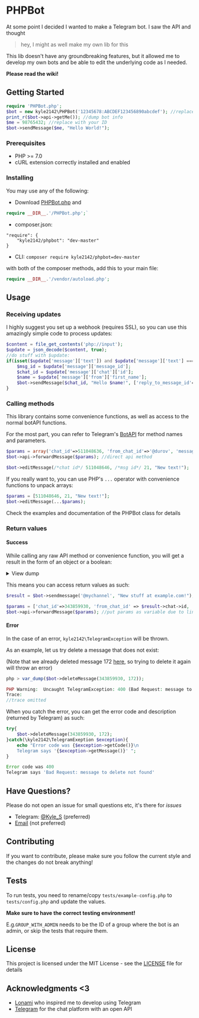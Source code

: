 # PHPBot

At some point I decided I wanted to make a Telegram bot.
I saw the API and thought 
> hey, I might as well make my own lib for this

This lib doesn't have any groundbreaking features, but it allowed me to develop my own bots and be able to edit the underlying code as I needed.

**Please read the wiki!**

## Getting Started

```php
require 'PHPBot.php';
$bot = new kyle2142\PHPBot('12345678:ABCDEF123456890abcdef'); //replace with your token
print_r($bot->api->getMe()); //dump bot info
$me = 98765432; //replace with your ID
$bot->sendMessage($me, "Hello World!");
```

### Prerequisites

* PHP \>= 7.0
* cURL extension correctly installed and enabled

### Installing
You may use any of the following:

* Download [PHPBot.php](https://raw.githubusercontent.com/Kyle2142/PHPBot/master/PHPBot.php) and 
```php
require __DIR__.'/PHPBot.php';`
```
* composer.json:
```
"require": {
    "kyle2142/phpbot": "dev-master"
}
```
* CLI: `composer require kyle2142/phpbot=dev-master`
  
with both of the composer methods, add this to your main file:
```php
require __DIR__.'/vendor/autoload.php';
```

## Usage

### Receiving updates

I highly suggest you set up a webhook (requires SSL), so you can use this amazingly simple code to process updates:

```php
$content = file_get_contents('php://input');
$update = json_decode($content, true);
//do stuff with $update:
if(isset($update['message']['text']) and $update['message']['text'] === "Hello!"){
    $msg_id = $update['message']['message_id'];
    $chat_id = $update['message']['chat']['id'];
    $name = $update['message']['from']['first_name'];
    $bot->sendMessage($chat_id, "Hello $name!", ['reply_to_message_id'=>$msg_id]);
}
```

### Calling methods

This library contains some convenience functions, as well as access to the normal botAPI functions.

For the most part, you can refer to Telegram's [BotAPI](https://core.telegram.org/bots/api) for method names and parameters.

```php
$params = array('chat_id'=>511048636, 'from_chat_id'=>'@durov', 'message_id'=>79);
$bot->api->forwardMessage($params); //direct api method

$bot->editMessage(/*chat id*/ 511048646, /*msg id*/ 21, "New text!");
```

If you really want to, you can use PHP's `...` operator with convenience functions to unpack arrays:

```php
$params = [511048646, 21, "New text!"];
$bot->editMessage(...$params);
```

Check the examples and documentation of the PHPBot class for details

### Return values

#### Success

While calling any raw API method or convenience function, you will get a result in the form of an object or a boolean:
<details><summary>View dump</summary><p>
    
```php
php > var_dump($bot->editMessage(343859930, 172, "New text!"));

object(stdClass)#4 (6) {
  ["message_id"]=>
  int(172)
  ["from"]=>
  object(stdClass)#5 (4) {
    ["id"]=>
    int(511048636)
    ["is_bot"]=>
    bool(true)
    ["first_name"]=>
    string(15) "Kyle's test bot"
    ["username"]=>
    string(14) "kyle_s_testbot"
  }
  ["chat"]=>
  object(stdClass)#6 (4) {
    ["id"]=>
    int(343859930)
    ["first_name"]=>
    string(4) "Kyle"
    ["username"]=>
    string(6) "Kyle_S"
    ["type"]=>
    string(7) "private"
  }
  ["date"]=>
  int(1528881693)
  ["edit_date"]=>
  int(1528881742)
  ["text"]=>
  string(9) "New text!"
}

php > var_dump($bot->deleteMessage(343859930, 172));

bool(true)
```
</p></details>

This means you can access return values as such:

```php
$result = $bot->sendmessage('@mychannel', "New stuff at example.com!");

$params = ['chat_id'=>343859930, 'from_chat_id' => $result->chat->id, 'message_id' => $result->message_id];
$bot->api->forwardMessage($params); //put params as variable due to line length
```
#### Error
In the case of an error, `kyle2142\TelegramException` will be thrown.

As an example, let us try delete a message that does not exist:

(Note that we already deleted message 172 [here](#return-values), so trying to delete it again will throw an error)
```php
php > var_dump($bot->deleteMessage(343859930, 172));

PHP Warning:  Uncaught TelegramException: 400 (Bad Request: message to delete not found)
Trace:
//trace omitted
```
When you catch the error, you can get the error code and description (returned by Telegram) as such:
```php
try{
    $bot->deleteMessage(343859930, 172);
}catch(\kyle2142\TelegramExeption $exception){
    echo "Error code was {$exception->getCode()}\n
    Telegram says '{$exception->getMessage()}' ";
}

Error code was 400
Telegram says 'Bad Request: message to delete not found'
```

## Have Questions?
Please do not open an issue for small questions etc, it's there for *issues*

* Telegram: [@Kyle_S](https://t.me/kyle_s) (preferred)
* [Email](mailto:kyle-2142@outlook.com) (not preferred)

## Contributing

If you want to contribute, please make sure you follow the current style and the changes do not break anything!

## Tests
To run tests, you need to rename/copy `tests/example-config.php` to `tests/config.php` and update the values.

**Make sure to have the correct testing environment!**

 E.g.`GROUP_WITH_ADMIN` needs to be the ID of a group where the bot is an admin, or skip the tests that require them.

## License

This project is licensed under the MIT License - see the [LICENSE](LICENSE) file for details

## Acknowledgments <3

* [Lonami](https://github.com/LonamiWebs) who inspired me to develop using Telegram
* [Telegram](https://telegram.org) for the chat platform with an open API
